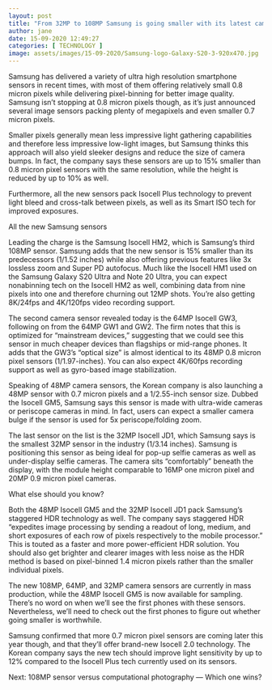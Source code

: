 ```yaml
---
layout: post
title: "From 32MP to 108MP Samsung is going smaller with its latest camera sensors"
author: jane 
date: 15-09-2020 12:49:27 
categories: [ TECHNOLOGY ] 
image: assets/images/15-09-2020/Samsung-logo-Galaxy-S20-3-920x470.jpg
---
```

Samsung has delivered a variety of ultra high resolution smartphone sensors in recent times, with most of them offering relatively small 0.8 micron pixels while delivering pixel-binning for better image quality. Samsung isn’t stopping at 0.8 micron pixels though, as it’s just announced several image sensors packing plenty of megapixels and even smaller 0.7 micron pixels.

Smaller pixels generally mean less impressive light gathering capabilities and therefore less impressive low-light images, but Samsung thinks this approach will also yield sleeker designs and reduce the size of camera bumps. In fact, the company says these sensors are up to 15% smaller than 0.8 micron pixel sensors with the same resolution, while the height is reduced by up to 10% as well.

Furthermore, all the new sensors pack Isocell Plus technology to prevent light bleed and cross-talk between pixels, as well as its Smart ISO tech for improved exposures.

All the new Samsung sensors

Leading the charge is the Samsung Isocell HM2, which is Samsung’s third 108MP sensor. Samsung adds that the new sensor is 15% smaller than its predecessors (1/1.52 inches) while also offering previous features like 3x lossless zoom and Super PD autofocus. Much like the Isocell HM1 used on the Samsung Galaxy S20 Ultra and Note 20 Ultra, you can expect nonabinning tech on the Isocell HM2 as well, combining data from nine pixels into one and therefore churning out 12MP shots. You’re also getting 8K/24fps and 4K/120fps video recording support.

The second camera sensor revealed today is the 64MP Isocell GW3, following on from the 64MP GW1 and GW2. The firm notes that this is optimized for “mainstream devices,” suggesting that we could see this sensor in much cheaper devices than flagships or mid-range phones. It adds that the GW3’s “optical size” is almost identical to its 48MP 0.8 micron pixel sensors (1/1.97-inches). You can also expect 4K/60fps recording support as well as gyro-based image stabilization.

Speaking of 48MP camera sensors, the Korean company is also launching a 48MP sensor with 0.7 micron pixels and a 1/2.55-inch sensor size. Dubbed the Isocell GM5, Samsung says this sensor is made with ultra-wide cameras or periscope cameras in mind. In fact, users can expect a smaller camera bulge if the sensor is used for 5x periscope/folding zoom.

The last sensor on the list is the 32MP Isocell JD1, which Samsung says is the smallest 32MP sensor in the industry (1/3.14 inches). Samsung is positioning this sensor as being ideal for pop-up selfie cameras as well as under-display selfie cameras. The camera sits “comfortably” beneath the display, with the module height comparable to 16MP one micron pixel and 20MP 0.9 micron pixel cameras.

What else should you know?

Both the 48MP Isocell GM5 and the 32MP Isocell JD1 pack Samsung’s staggered HDR technology as well. The company says staggered HDR “expedites image processing by sending a readout of long, medium, and short exposures of each row of pixels respectively to the mobile processor.” This is touted as a faster and more power-efficient HDR solution. You should also get brighter and clearer images with less noise as the HDR method is based on pixel-binned 1.4 micron pixels rather than the smaller individual pixels.

The new 108MP, 64MP, and 32MP camera sensors are currently in mass production, while the 48MP Isocell GM5 is now available for sampling. There’s no word on when we’ll see the first phones with these sensors. Nevertheless, we’ll need to check out the first phones to figure out whether going smaller is worthwhile.

Samsung confirmed that more 0.7 micron pixel sensors are coming later this year though, and that they’ll offer brand-new Isocell 2.0 technology. The Korean company says the new tech should improve light sensitivity by up to 12% compared to the Isocell Plus tech currently used on its sensors.

Next: 108MP sensor versus computational photography — Which one wins?